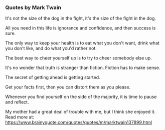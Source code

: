 ### Quotes by Mark Twain

It's not the size of the dog in the fight, it's the size of the fight in the dog.

All you need in this life is ignorance and confidence, and then success is sure.

The only way to keep your health is to eat what you don't want, drink what you don't like, and do what you'd rather not.

The best way to cheer yourself up is to try to cheer somebody else up.

It's no wonder that truth is stranger than fiction. Fiction has to make sense.


The secret of getting ahead is getting started.

Get your facts first, then you can distort them as you please.

Whenever you find yourself on the side of the majority, it is time to pause and reflect.

My mother had a great deal of trouble with me, but I think she enjoyed it.
Read more at: https://www.brainyquote.com/quotes/quotes/m/marktwain137899.html






